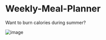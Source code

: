 # Weekly-Meal-Planner
Want to burn calories during summer?

![image](https://github.com/user-attachments/assets/dcadaaa1-a45a-4596-b420-788979d67006)
